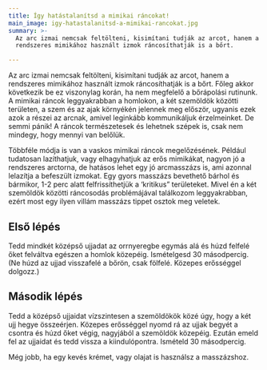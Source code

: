 ```yaml
---
title: Így hatástalanítsd a mimikai ráncokat!
main_image: igy-hatastalanitsd-a-mimikai-rancokat.jpg
summary: >-
  Az arc izmai nemcsak feltölteni, kisimítani tudják az arcot, hanem a
  rendszeres mimikához használt izmok ráncosíthatják is a bőrt.

---
```


Az arc izmai nemcsak feltölteni, kisimítani tudják az arcot, hanem a
rendszeres mimikához használt izmok ráncosíthatják is a bőrt. Főleg akkor
következik be ez viszonylag korán, ha nem megfelelő a bőrápolási rutinunk. A
mimikai ráncok leggyakrabban a homlokon, a két szemöldök közötti területen, a
szem és az ajak környékén jelennek meg először, ugyanis ezek azok a részei az
arcnak, amivel leginkább kommunikáljuk érzelmeinket. De semmi pánik! A ráncok
természetesek és lehetnek szépek is, csak nem mindegy, hogy mennyi van belőlük.

Többféle módja is van a vaskos mimikai ráncok megelőzésének. Például tudatosan
lazíthatjuk, vagy elhagyhatjuk az erős mimikákat, nagyon jó a rendszeres
arctorna, de hatásos lehet egy jó arcmasszázs is, ami azonnal lelazítja a
befeszült  izmokat. Egy gyors masszázs bevethető bárhol és bármikor, 1-2 perc
alatt felfrissíthetjük a ‘kritikus” területeket. Mivel én a két szemöldök
közötti ráncosodás problémájával találkozom leggyakrabban, ezért most egy ilyen
villám masszázs tippet osztok meg veletek.

## Első lépés

Tedd mindkét középső ujjadat az orrnyeregbe egymás alá és húzd felfelé őket
felváltva egészen a homlok közepéig. Ismételgesd 30 másodpercig. (Ne húzd az
ujjad visszafelé a bőrön, csak fölfelé. Közepes erősséggel dolgozz.)

## Második lépés

Tedd a középső ujjaidat vízszintesen a szemöldökök közé úgy, hogy a két ujj
hegye összeérjen. Közepes erősséggel nyomd rá az ujjak begyét a csontra és húzd
őket végig, nagyjából a szemöldök közepéig. Ezután emeld fel az ujjaidat és tedd
vissza a kiindulópontra. Ismételd 30 másodpercig.

Még jobb, ha egy kevés krémet, vagy olajat is használsz a masszázshoz.


